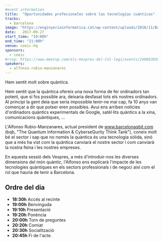 ```yaml
---
#event information
title:  "Oportunidades profesionales sobre las tecnologías cuánticas"
tracks: 
  - barcelona
image: "https://enginyeriainformatica.cat/wp-content/uploads/2016/11/Barcelona-se-situa-en-el-mapa-de-les-tecnologies-quantiques.jpg"
date:   2017-09-27
start_time: "19:00h"
end_time: "21:00h"
venue: coeic-hq
sponsors:
  - coeic
#rsvp: https://www.meetup.com/els-Vespres-del-Col-legi/events/240663058/
speakers:
  - alfonso-rubio-manzanares
---
```



Hem sentit molt sobre quàntica.

Hem sentit que la quàntica ofereix una nova forma de fer ordinadors tan potent, que si fos possible ara, deixaria desfasat tots els nostres ordinadors. Al principi la gent deia que seria impossible tenir-ne mai cap, fa 10 anys van començar a dir que potser eren possibles. Avui ens arriben notícies d'ordinadors quàntics experimentals de Google, satèl·lits quàntics a la xina, comunicacions quàntiques, ... 

L'Alfonso Rubio-Manzanares, actual president de www.barcelonaqbit.com (bqb, "The Quantum Information & CyberseQurity Think Tank"), coneix molt bé el sector i sap que no només la quàntica és una tecnologia sòlida, sinó que a més ha vist com la quàntica canviarà el nostre sector i com canviarà la nostra feina i les nostres empreses.

En aquesta sessió dels Vespres, a més d'introduir-nos les diverses dimensions del món quàntic, l'Alfonso ens explicarà l'impacte de les tecnologies quàntiques en els sectors professionals i de negoci així com el rol que hauria de tenir a Barcelona.


Ordre del dia
-------------

- **18:30h** Accés al recinte
- **19:00h** Benvinguda
- **19:10h** Presentació
- **19:20h** Ponència
- **20:00h** Torn de preguntes
- **20:20h** Comiat
- **20:30h** Socialització
- **20:45h** Fi de l'acte.

